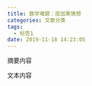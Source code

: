 ```yaml
---
title: 数学难题：庞加莱猜想
categories: 文章分类
tags:
  - 标签1
date: 2019-11-18 14:23:05
---
```


摘要内容

<!-- more -->

文本内容